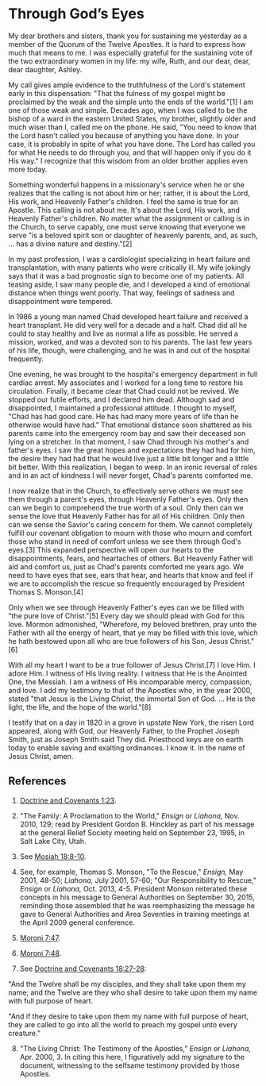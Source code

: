 # Through God’s Eyes

My dear brothers and sisters, thank you for sustaining me yesterday as a
member of the Quorum of the Twelve Apostles. It is hard to express how much
that means to me. I was especially grateful for the sustaining vote of the two
extraordinary women in my life: my wife, Ruth, and our dear, dear, dear
daughter, Ashley.

My call gives ample evidence to the truthfulness of the Lord's statement early
in this dispensation: "That the fulness of my gospel might be proclaimed by
the weak and the simple unto the ends of the world."[1] I am one of those weak
and simple. Decades ago, when I was called to be the bishop of a ward in the
eastern United States, my brother, slightly older and much wiser than I,
called me on the phone. He said, "You need to know that the Lord hasn't called
you because of anything you have done. In your case, it is probably in spite
of what you have done. The Lord has called you for what He needs to do through
you, and that will happen only if you do it His way." I recognize that this
wisdom from an older brother applies even more today.

Something wonderful happens in a missionary's service when he or she realizes
that the calling is not about him or her; rather, it is about the Lord, His
work, and Heavenly Father's children. I feel the same is true for an Apostle.
This calling is not about me. It's about the Lord, His work, and Heavenly
Father's children. No matter what the assignment or calling is in the Church,
to serve capably, one must serve knowing that everyone we serve "is a beloved
spirit son or daughter of heavenly parents, and, as such, ... has a divine
nature and destiny."[2]

In my past profession, I was a cardiologist specializing in heart failure and
transplantation, with many patients who were critically ill. My wife jokingly
says that it was a bad prognostic sign to become one of my patients. All
teasing aside, I saw many people die, and I developed a kind of emotional
distance when things went poorly. That way, feelings of sadness and
disappointment were tempered.

In 1986 a young man named Chad developed heart failure and received a heart
transplant. He did very well for a decade and a half. Chad did all he could to
stay healthy and live as normal a life as possible. He served a mission,
worked, and was a devoted son to his parents. The last few years of his life,
though, were challenging, and he was in and out of the hospital frequently.

One evening, he was brought to the hospital's emergency department in full
cardiac arrest. My associates and I worked for a long time to restore his
circulation. Finally, it became clear that Chad could not be revived. We
stopped our futile efforts, and I declared him dead. Although sad and
disappointed, I maintained a professional attitude. I thought to myself, "Chad
has had good care. He has had many more years of life than he otherwise would
have had." That emotional distance soon shattered as his parents came into the
emergency room bay and saw their deceased son lying on a stretcher. In that
moment, I saw Chad through his mother's and father's eyes. I saw the great
hopes and expectations they had had for him, the desire they had had that he
would live just a little bit longer and a little bit better. With this
realization, I began to weep. In an ironic reversal of roles and in an act of
kindness I will never forget, Chad's parents comforted me.

I now realize that in the Church, to effectively serve others we must see them
through a parent's eyes, through Heavenly Father's eyes. Only then can we
begin to comprehend the true worth of a soul. Only then can we sense the love
that Heavenly Father has for all of His children. Only then can we sense the
Savior's caring concern for them. We cannot completely fulfill our covenant
obligation to mourn with those who mourn and comfort those who stand in need
of comfort unless we see them through God's eyes.[3] This expanded perspective
will open our hearts to the disappointments, fears, and heartaches of others.
But Heavenly Father will aid and comfort us, just as Chad's parents comforted
me years ago. We need to have eyes that see, ears that hear, and hearts that
know and feel if we are to accomplish the rescue so frequently encouraged by
President Thomas S. Monson.[4]

Only when we see through Heavenly Father's eyes can we be filled with "the
pure love of Christ."[5] Every day we should plead with God for this love.
Mormon admonished, "Wherefore, my beloved brethren, pray unto the Father with
all the energy of heart, that ye may be filled with this love, which he hath
bestowed upon all who are true followers of his Son, Jesus Christ."[6]

With all my heart I want to be a true follower of Jesus Christ.[7] I love Him.
I adore Him. I witness of His living reality. I witness that He is the
Anointed One, the Messiah. I am a witness of His incomparable mercy,
compassion, and love. I add my testimony to that of the Apostles who, in the
year 2000, stated "that Jesus is the Living Christ, the immortal Son of God. ...
He is the light, the life, and the hope of the world."[8]

I testify that on a day in 1820 in a grove in upstate New York, the risen Lord
appeared, along with God, our Heavenly Father, to the Prophet Joseph Smith,
just as Joseph Smith said They did. Priesthood keys are on earth today to
enable saving and exalting ordinances. I know it. In the name of Jesus Christ,
amen.

## References

  1. [Doctrine and Covenants 1:23](https://www.lds.org/scriptures/dc-testament/dc/1.23?lang=eng#22).

  2. "The Family: A Proclamation to the World," _Ensign_ or _Liahona,_ Nov. 2010, 129; read by President Gordon B. Hinckley as part of his message at the general Relief Society meeting held on September 23, 1995, in Salt Lake City, Utah.

  3. See [Mosiah 18:8-10](https://www.lds.org/scriptures/bofm/mosiah/18.8-10?lang=eng#7).

  4. See, for example, Thomas S. Monson, "To the Rescue," _Ensign,_ May 2001, 48-50; _Liahona,_ July 2001, 57-60; "Our Responsibility to Rescue," _Ensign_ or _Liahona,_ Oct. 2013, 4-5\. President Monson reiterated these concepts in his message to General Authorities on September 30, 2015, reminding those assembled that he was reemphasizing the message he gave to General Authorities and Area Seventies in training meetings at the April 2009 general conference.

  5. [Moroni 7:47](https://www.lds.org/scriptures/bofm/moro/7.47?lang=eng#46).

  6. [Moroni 7:48](https://www.lds.org/scriptures/bofm/moro/7.48?lang=eng#47).

  7. See [Doctrine and Covenants 18:27-28](https://www.lds.org/scriptures/dc-testament/dc/18.27-28?lang=eng#26):

"And the Twelve shall be my disciples, and they shall take upon them my name;
and the Twelve are they who shall desire to take upon them my name with full
purpose of heart.

"And if they desire to take upon them my name with full purpose of heart, they
are called to go into all the world to preach my gospel unto every creature."

  8. "The Living Christ: The Testimony of the Apostles," _Ensign_ or _Liahona,_ Apr. 2000, 3. In citing this here, I figuratively add my signature to the document, witnessing to the selfsame testimony provided by those Apostles.

